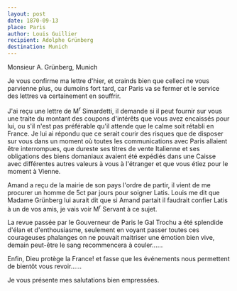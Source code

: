 ```yaml
---
layout: post
date: 1870-09-13
place: Paris
author: Louis Guillier
recipient: Adolphe Grünberg
destination: Munich
---
```



Monsieur A. Grünberg, Munich

Je vous confirme ma lettre d'hier, et crainds bien que celleci ne vous
parvienne plus, ou dumoins fort tard, car Paris va se fermer et le service des
lettres va certainement en souffrir.

J'ai reçu une lettre de M<sup>r</sup> Simardetti, il demande si il peut fournir sur vous
une traite du montant des coupons d'intérêts que vous avez encaissés pour lui,
ou s'il n'est pas préférable qu'il attende que le calme soit rétabli en France.
Je lui ai répondu que ce serait courir des risques que de disposer sur vous
dans un moment où toutes les communications avec Paris allaient être
interrompues, que dureste ses titres de vente Italienne et ses obligations des
biens domaniaux avaient été expédiés dans une Caisse avec différentes autres
valeurs à vous à l'étranger et que vous étiez pour le moment à Vienne.

Amand a reçu de la mairie de son pays l'ordre de partir, il vient de me
procurer un homme de 5ct par jours pour soigner Latis.
Louis me dit que Madame Grünberg lui aurait dit que si Amand partait il
faudrait confier Latis à un de vos amis, je vais voir M<sup>r</sup> Servant à ce sujet.

La revue passée par le Gouverneur de Paris le Gal Trochu a été splendide d'élan
et d'enthousiasme, seulement en voyant passer toutes ces courageuses phalanges
on ne pouvait maitriser une émotion bien vive, demain peut-être le sang
recommencera à couler......

Enfin, Dieu protège la France! et fasse que les événements nous permettent de
bientôt vous revoir......

Je vous présente mes salutations bien empressées.
